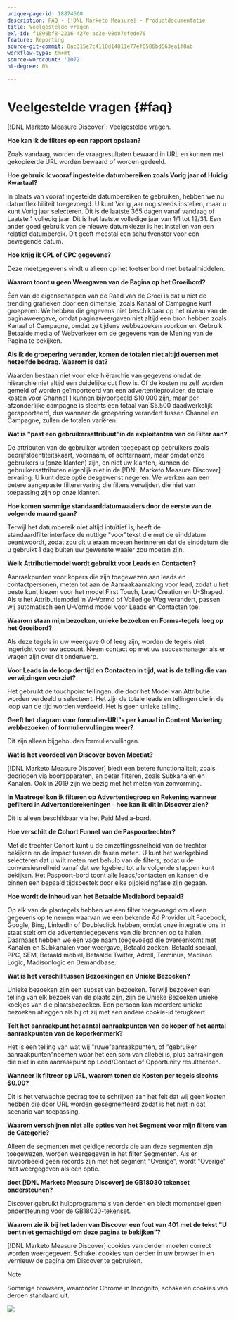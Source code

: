 ```yaml
---
unique-page-id: 18874660
description: FAQ - [!DNL Marketo Measure] - Productdocumentatie
title: Veelgestelde vragen
exl-id: f1896bf8-2216-427e-ac3e-98d87efede76
feature: Reporting
source-git-commit: 8ac315e7c4110d14811e77ef0586bd663ea1f8ab
workflow-type: tm+mt
source-wordcount: '1072'
ht-degree: 0%

---
```


# Veelgestelde vragen {#faq}

[!DNL Marketo Measure Discover]: Veelgestelde vragen.

**Hoe kan ik de filters op een rapport opslaan?**

Zoals vandaag, worden de vraagresultaten bewaard in URL en kunnen met gekopieerde URL worden bewaard of worden gedeeld.

**Hoe gebruik ik vooraf ingestelde datumbereiken zoals Vorig jaar of Huidig Kwartaal?**

In plaats van vooraf ingestelde datumbereiken te gebruiken, hebben we nu datumflexibiliteit toegevoegd. U kunt Vorig jaar nog steeds instellen, maar u kunt Vorig jaar selecteren. Dit is de laatste 365 dagen vanaf vandaag of Laatste 1 volledig jaar. Dit is het laatste volledige jaar van 1/1 tot 12/31. Een ander goed gebruik van de nieuwe datumkiezer is het instellen van een relatief datumbereik. Dit geeft meestal een schuifvenster voor een bewegende datum.

**Hoe krijg ik CPL of CPC gegevens?**

Deze meetgegevens vindt u alleen op het toetsenbord met betaalmiddelen.

**Waarom toont u geen Weergaven van de Pagina op het Groeibord?**

Één van de eigenschappen van de Raad van de Groei is dat u niet de trending grafieken door een dimensie, zoals Kanaal of Campagne kunt groeperen. We hebben die gegevens niet beschikbaar op het niveau van de paginaweergave, omdat paginaweergaven niet altijd een bron hebben zoals Kanaal of Campagne, omdat ze tijdens webbezoeken voorkomen. Gebruik Betaalde media of Webverkeer om de gegevens van de Mening van de Pagina te bekijken.

**Als ik de groepering verander, komen de totalen niet altijd overeen met hetzelfde bedrag. Waarom is dat?**

Waarden bestaan niet voor elke hiërarchie van gegevens omdat de hiërarchie niet altijd een duidelijke cut flow is. Of de kosten nu zelf worden gemeld of worden geïmporteerd van een advertentieprovider, de totale kosten voor Channel 1 kunnen bijvoorbeeld $10.000 zijn, maar per afzonderlijke campagne is slechts een totaal van $5.500 daadwerkelijk gerapporteerd, dus wanneer de groepering verandert tussen Channel en Campagne, zullen de totalen variëren.

**Wat is &quot;past een gebruikersattribuut&quot;in de exploitanten van de Filter aan?**

De attributen van de gebruiker worden toegepast op gebruikers zoals bedrijfsIdentiteitskaart, voornaam, of achternaam, maar omdat onze gebruikers u (onze klanten) zijn, en niet uw klanten, kunnen de gebruikersattributen eigenlijk niet in de [!DNL Marketo Measure Discover] ervaring. U kunt deze optie desgewenst negeren. We werken aan een betere aangepaste filterervaring die filters verwijdert die niet van toepassing zijn op onze klanten.

**Hoe komen sommige standaarddatumwaaiers door de eerste van de volgende maand gaan?**

Terwijl het datumbereik niet altijd intuïtief is, heeft de standaardfilterinterface de nuttige &quot;voor&quot;tekst die met de einddatum beantwoordt, zodat zou dit u eraan moeten herinneren dat de einddatum die u gebruikt 1 dag buiten uw gewenste waaier zou moeten zijn.

**Welk Attributiemodel wordt gebruikt voor Leads en Contacten?**

Aanraakpunten voor kopers die zijn toegewezen aan leads en contactpersonen, meten tot aan de Aanraakaanraking voor lead, zodat u het beste kunt kiezen voor het model First Touch, Lead Creation en U-Shaped. Als u het Attributiemodel in W-Vormd of Volledige Weg verandert, passen wij automatisch een U-Vormd model voor Leads en Contacten toe.

**Waarom staan mijn bezoeken, unieke bezoeken en Forms-tegels leeg op het Groeibord?**

Als deze tegels in uw weergave 0 of leeg zijn, worden de tegels niet ingericht voor uw account. Neem contact op met uw succesmanager als er vragen zijn over dit onderwerp.

**Voor Leads in de loop der tijd en Contacten in tijd, wat is de telling die van verwijzingen voorziet?**

Het gebruikt de touchpoint tellingen, die door het Model van Attributie worden verdeeld u selecteert. Het zijn de totale leads en tellingen die in de loop van de tijd worden verdeeld. Het is geen unieke telling.

**Geeft het diagram voor formulier-URL&#39;s per kanaal in Content Marketing webbezoeken of formuliervullingen weer?**

Dit zijn alleen bijgehouden formuliervullingen.

**Wat is het voordeel van Discover boven Meetlat?**

[!DNL Marketo Measure Discover] biedt een betere functionaliteit, zoals doorlopen via boorapparaten, en beter filteren, zoals Subkanalen en Kanalen. Ook in 2019 zijn we bezig met het meten van zonvorming.

**In Maatregel kon ik filteren op Advertentiegroep en Rekening wanneer gefilterd in Advertentierekeningen - hoe kan ik dit in Discover zien?**

Dit is alleen beschikbaar via het Paid Media-bord.

**Hoe verschilt de Cohort Funnel van de Paspoortrechter?**

Met de trechter Cohort kunt u de omzettingssnelheid van de trechter bekijken en de impact tussen de fasen meten. U kunt het werkgebied selecteren dat u wilt meten met behulp van de filters, zodat u de conversiesnelheid vanaf dat werkgebied tot alle volgende stappen kunt bekijken. Het Paspoort-bord toont alle leads/contacten en kansen die binnen een bepaald tijdsbestek door elke pijpleidingfase zijn gegaan.

**Hoe wordt de inhoud van het Betaalde Mediabord bepaald?**

Op elk van de plantegels hebben we een filter toegevoegd om alleen gegevens op te nemen waarvan we een bekende Ad Provider uit Facebook, Google, Bing, LinkedIn of Doubleclick hebben, omdat onze integratie ons in staat stelt om de advertentiegegevens van die bronnen op te halen. Daarnaast hebben we een vage naam toegevoegd die overeenkomt met Kanalen en Subkanalen voor weergave, Betaald zoeken, Betaald sociaal, PPC, SEM, Betaald mobiel, Betaalde Twitter, Adroll, Terminus, Madison Logic, Madisonlogic en Demandbase.

**Wat is het verschil tussen Bezoekingen en Unieke Bezoeken?**

Unieke bezoeken zijn een subset van bezoeken. Terwijl bezoeken een telling van elk bezoek van de plaats zijn, zijn de Unieke Bezoeken unieke koekjes van die plaatsbezoeken. Een persoon kan meerdere unieke bezoeken afleggen als hij of zij met een andere cookie-id terugkeert.

**Telt het aanraakpunt het aantal aanraakpunten van de koper of het aantal aanraakpunten van de koperkenmerk?**

Het is een telling van wat wij &quot;ruwe&quot;aanraakpunten, of &quot;gebruiker aanraakpunten&quot;noemen waar het een som van allebei is, plus aanrakingen die niet in een aanraakpunt op Lood/Contact of Opportunity resulteerden.

**Wanneer ik filtreer op URL, waarom tonen de Kosten per tegels slechts $0.00?**

Dit is het verwachte gedrag toe te schrijven aan het feit dat wij geen kosten hebben die door URL worden gesegmenteerd zodat is het niet in dat scenario van toepassing.

**Waarom verschijnen niet alle opties van het Segment voor mijn filters van de Categorie?**

Alleen de segmenten met geldige records die aan deze segmenten zijn toegewezen, worden weergegeven in het filter Segmenten. Als er bijvoorbeeld geen records zijn met het segment &quot;Overige&quot;, wordt &quot;Overige&quot; niet weergegeven als een optie.

**doet [!DNL Marketo Measure Discover] de GB18030 tekenset ondersteunen?**

Discover gebruikt hulpprogramma&#39;s van derden en biedt momenteel geen ondersteuning voor de GB18030-tekenset.

**Waarom zie ik bij het laden van Discover een fout van 401 met de tekst &quot;U bent niet gemachtigd om deze pagina te bekijken&quot;?**

[!DNL Marketo Measure Discover] cookies van derden moeten correct worden weergegeven. Schakel cookies van derden in uw browser in en vernieuw de pagina om Discover te gebruiken.

>[!NOTE]
>
>Sommige browsers, waaronder Chrome in Incognito, schakelen cookies van derden standaard uit.

![](assets/faq-1.png)